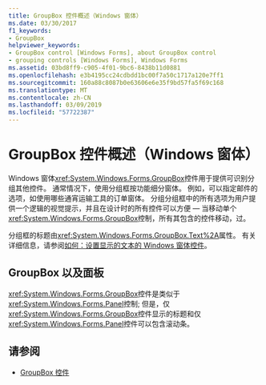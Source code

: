 ```yaml
---
title: GroupBox 控件概述（Windows 窗体）
ms.date: 03/30/2017
f1_keywords:
- GroupBox
helpviewer_keywords:
- GroupBox control [Windows Forms], about GroupBox control
- grouping controls [Windows Forms], Windows Forms
ms.assetid: 03bd8ff9-c905-4f01-9bc6-8438b11d0881
ms.openlocfilehash: e3b4195cc24cdbdd1bc00f7a50c1717a120e7ff1
ms.sourcegitcommit: 160a88c8087b0e63606e6e35f9bd57fa5f69c168
ms.translationtype: MT
ms.contentlocale: zh-CN
ms.lasthandoff: 03/09/2019
ms.locfileid: "57722387"
---
```

# <a name="groupbox-control-overview-windows-forms"></a>GroupBox 控件概述（Windows 窗体）
Windows 窗体<xref:System.Windows.Forms.GroupBox>控件用于提供可识别分组其他控件。 通常情况下，使用分组框按功能细分窗体。 例如，可以指定邮件的选项，如使用哪些通宵运输工具的订单窗体。 分组分组框中的所有选项为用户提供一个逻辑的视觉提示，并且在设计时的所有控件可以方便 — 当移动单个<xref:System.Windows.Forms.GroupBox>控制，所有其包含的控件移动，过。  
  
 分组框的标题由<xref:System.Windows.Forms.GroupBox.Text%2A>属性。 有关详细信息，请参阅[如何：设置显示的文本的 Windows 窗体控件](how-to-set-the-text-displayed-by-a-windows-forms-control.md)。  
  
## <a name="groupbox-and-panel"></a>GroupBox 以及面板  
 <xref:System.Windows.Forms.GroupBox>控件是类似于<xref:System.Windows.Forms.Panel>控制; 但是，仅<xref:System.Windows.Forms.GroupBox>控件显示的标题和仅<xref:System.Windows.Forms.Panel>控件可以包含滚动条。  
  
## <a name="see-also"></a>请参阅
- [GroupBox 控件](groupbox-control-windows-forms.md)
